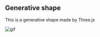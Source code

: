 Generative shape
----------------
This is a generative shape made by Three.js

![gif](art/generativeshape.gif)
 
